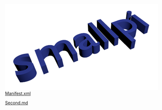 ![皮卡丘](./images/smallpi.png)
[Manifest.xml](https://github.com/smallpi/MiniCircle/blob/master/app/src/main/AndroidManifest.xml)

[Second.md](./second.md)
